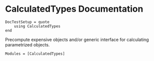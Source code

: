 # CalculatedTypes Documentation

```@meta
DocTestSetup = quote
    using CalculatedTypes
end
```

Precompute expensive objects and/or generic interface for calculating parametrized objects.

```@autodocs
Modules = [CalculatedTypes]
```
